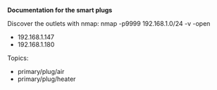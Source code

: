 **Documentation for the smart plugs** 

Discover the outlets with nmap: nmap -p9999 192.168.1.0/24 -v -open 

- 192.168.1.147
- 192.168.1.180

Topics: 
- primary/plug/air
- primary/plug/heater

